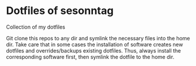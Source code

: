 # Dotfiles of sesonntag
Collection of my dotfiles

Git clone this repos to any dir and symlink the necessary files into the home dir. Take care that in some cases the installation of software creates new dotfiles and overrides/backups existing dotfiles. Thus, always install the corresponding software first, then symlink the dotfile to the home dir.
